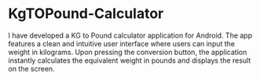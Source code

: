 # KgTOPound-Calculator
I have developed a KG to Pound calculator application for Android. The app features a clean and intuitive user interface where users can input the weight in kilograms. Upon pressing the conversion button, the application instantly calculates the equivalent weight in pounds and displays the result on the screen.
